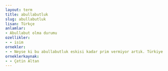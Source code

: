 ```yaml
---
layout: term
title: abullabutluk
slug: abullabutluk
lisan: Türkçe
anlamlar:
- Abullabut olma durumu
ozellikler:
- - isim
ornekler:
- - Neyse ki bu abullabutluk eskisi kadar prim vermiyor artık. Türkiye değişiyor, değişiyor.
orneklerkaynak:
- - Çetin Altan
---
```

